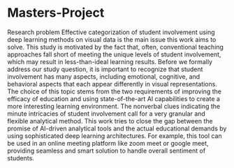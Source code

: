 # Masters-Project
Research problem
Effective categorization of student involvement using deep learning methods on visual data is the main issue this work aims to solve. This study is motivated by the fact that, often, conventional teaching approaches fall short of meeting the unique levels of student involvement, which may result in less-than-ideal learning results. Before we formally address our study question, it is important to recognize that student involvement has many aspects, including emotional, cognitive, and behavioral aspects that each appear differently in visual representations. 
The choice of this topic stems from the two requirements of improving the efficacy of education and using state-of-the-art AI capabilities to create a more interesting learning environment. The nonverbal clues indicating the minute intricacies of student involvement call for a very granular and flexible analytical method. This work tries to close the gap between the promise of AI-driven analytical tools and the actual educational demands by using sophisticated deep learning architectures. For example, this tool can be used in an online meeting platform like zoom meet or google meet, providing seamless and smart solution to handle overall sentiment of students.
